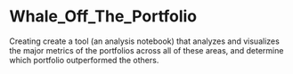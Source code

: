 # Whale_Off_The_Portfolio
Creating create a tool (an analysis notebook) that analyzes and visualizes the major metrics of the portfolios across all of these areas, and determine which portfolio outperformed the others.
